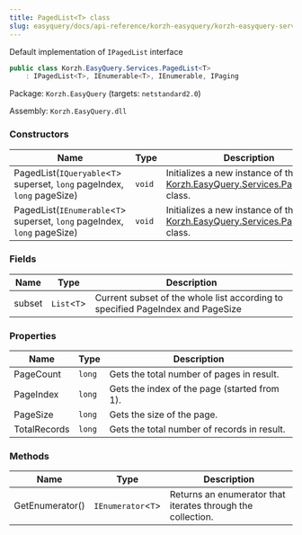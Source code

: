 ```yaml
---
title: PagedList<T> class
slug: easyquery/docs/api-reference/korzh-easyquery/korzh-easyquery-services-namespace/pagedlist-t--class
---
```



Default implementation of `IPagedList` interface
```csharp
public class Korzh.EasyQuery.Services.PagedList<T>
    : IPagedList<T>, IEnumerable<T>, IEnumerable, IPaging

```
Package: `Korzh.EasyQuery` (targets: `netstandard2.0`)

Assembly: `Korzh.EasyQuery.dll`

### Constructors

| Name | Type | Description | 
| --- | --- | --- | 
| PagedList(`IQueryable`&lt;`T`&gt; superset, `long` pageIndex, `long` pageSize) | `void` | Initializes a new instance of the [Korzh.EasyQuery.Services.PagedList`1](/api-reference/korzh-easyquery/korzh-easyquery-services-namespace/pagedlist-t--class) class. | 
| PagedList(`IEnumerable`&lt;`T`&gt; superset, `long` pageIndex, `long` pageSize) | `void` | Initializes a new instance of the [Korzh.EasyQuery.Services.PagedList`1](/api-reference/korzh-easyquery/korzh-easyquery-services-namespace/pagedlist-t--class) class. | 


### Fields

| Name | Type | Description | 
| --- | --- | --- | 
| subset | `List`&lt;`T`&gt; | Current subset of the whole list according to specified PageIndex and PageSize | 


### Properties

| Name | Type | Description | 
| --- | --- | --- | 
| PageCount | `long` | Gets the total number of pages in result. | 
| PageIndex | `long` | Gets the index of the page (started from 1). | 
| PageSize | `long` | Gets the size of the page. | 
| TotalRecords | `long` | Gets the total number of records in result. | 


### Methods

| Name | Type | Description | 
| --- | --- | --- | 
| GetEnumerator() | `IEnumerator`&lt;`T`&gt; | Returns an enumerator that iterates through the collection. |